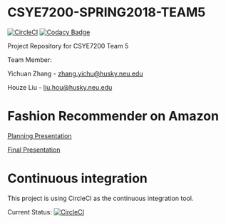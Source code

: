 # CSYE7200-SPRING2018-TEAM5
[![CircleCI](https://circleci.com/gh/YichuanZhang/CSYE7200-SPRING2018-TEAM5/tree/master.svg?style=shield)](https://circleci.com/gh/YichuanZhang/CSYE7200-SPRING2018-TEAM5/tree/master)
[![Codacy Badge](https://api.codacy.com/project/badge/Grade/3a3e74d5785b4e659780219661deb17f)](https://www.codacy.com/app/YichuanZhang/CSYE7200-SPRING2018-TEAM5?utm_source=github.com&amp;utm_medium=referral&amp;utm_content=YichuanZhang/CSYE7200-SPRING2018-TEAM5&amp;utm_campaign=Badge_Grade)

Project Repository for CSYE7200 Team 5

Team Member: 

Yichuan Zhang - zhang.yichu@husky.neu.edu

Houze Liu - liu.hou@husky.neu.edu

# Fashion Recommender on Amazon

<a href="https://docs.google.com/presentation/d/1fScP5hZRLKOM23TbkYGZmb-hHZBuYSCI8RtVlUGqGXk/edit?usp=sharing">Planning Presentation</a>

<a href="https://docs.google.com/presentation/d/1ckQuPZqCPWy-GedrfxU6MgB1i0t3cHpngHebOyEmBug/edit?usp=sharing">Final Presentation</a>

# Continuous integration
This project is using CircleCI as the continuous integration tool.

Current Status:
[![CircleCI](https://circleci.com/gh/YichuanZhang/CSYE7200-SPRING2018-TEAM5/tree/master.svg?style=svg)](https://circleci.com/gh/YichuanZhang/CSYE7200-SPRING2018-TEAM5/tree/master)
